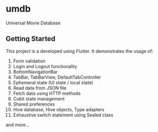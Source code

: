 # umdb

Universal Movie Database

## Getting Started

This project is a developed using Flutter. 
It demonstrates the usage of:
1. Form validation
2. Login and Logout functionality
3. BottomNavigationBar
4. TabBar, TabBarView, DefaultTabController
5. Ephemeral state (UI state / local state)
6. Read data from JSON file
7. Fetch data using HTTP methods
8. Cubit state management
9. Shared preferences
10. Hive database, Hive objects, Type adapters
11. Exhaustive switch statement using Sealed class

and more...
